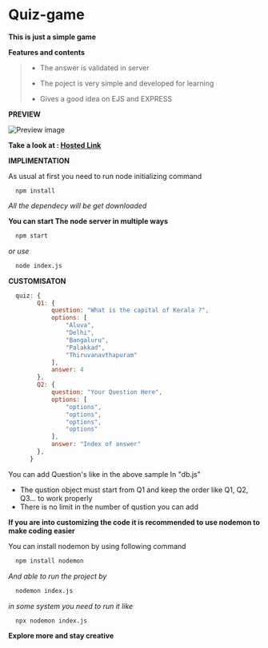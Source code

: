 # Quiz-game

**This is just a simple game**

**Features and contents**
>* The answer is validated in server 
> 
>* The poject is very simple and developed for learning
>
>* Gives a good idea on EJS and EXPRESS

**PREVIEW**

![Preview image](https://github.com/remintroy/mc-quiz/assets/86014784/20258736-530a-4e8b-ab72-0dd355108eb7)

**Take a look at : [Hosted Link](https://game.remin.tk/quiz-a/)**

**IMPLIMENTATION**

As usual at first you need to run node initializing command
```nodeJS
  npm install
```
*All the dependecy will be get downloaded*

**You can start The node server in multiple ways**
```bash
  npm start
```
*or use*
```bash
  node index.js
```
**CUSTOMISATON**
```javascript
  quiz: {
        Q1: {
            question: "What is the capital of Kerala ?",
            options: [
                "Aluva",
                "Delhi",
                "Bangaluru",
                "Palakkad",
                "Thiruvanavthapuram"
            ],
            answer: 4
        },
        Q2: {
            question: "Your Question Here",
            options: [
                "options",
                "options",
                "options",
                "options"
            ],
            answer: "Index of answer"
        },
      }
```
You can add Question's like in the above sample In "db.js"
* The qustion object must start from Q1 and keep the order like Q1, Q2, Q3... to work properly
* There is no limit in the number of qustion you can add

**If you are into customizing the code it is recommended to use nodemon to make coding easier**

You can install nodemon by using following command

```bash
  npm install nodemon
```

*And able to run the project by*
```bash
  nodemon index.js
```
*in some system you need to run it like*
```bash
  npx nodemon index.js
```

**Explore more and stay creative**
